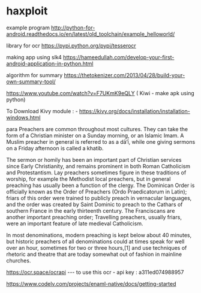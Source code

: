 # haxploit
example program http://python-for-android.readthedocs.io/en/latest/old_toolchain/example_helloworld/


library for ocr https://pypi.python.org/pypi/tesserocr


making app using slk4 https://hameedullah.com/develop-your-first-android-application-in-python.html

algorithm for summary https://thetokenizer.com/2013/04/28/build-your-own-summary-tool/

https://www.youtube.com/watch?v=F7UKmK9eQLY ( Kiwi - make apk using python)

To Download Kivy module : - https://kivy.org/docs/installation/installation-windows.html


para 
 Preachers are common throughout most cultures. They can take the form of a Christian minister on a Sunday morning, or an Islamic Imam. A Muslim preacher in general is referred to as a dā‘ī, while one giving sermons on a Friday afternoon is called a khatib.

The sermon or homily has been an important part of Christian services since Early Christianity, and remains prominent in both Roman Catholicism and Protestantism. Lay preachers sometimes figure in these traditions of worship, for example the Methodist local preachers, but in general preaching has usually been a function of the clergy. The Dominican Order is officially known as the Order of Preachers (Ordo Praedicatorum in Latin); friars of this order were trained to publicly preach in vernacular languages, and the order was created by Saint Dominic to preach to the Cathars of southern France in the early thirteenth century. The Franciscans are another important preaching order; Travelling preachers, usually friars, were an important feature of late medieval Catholicism.

In most denominations, modern preaching is kept below about 40 minutes, but historic preachers of all denominations could at times speak for well over an hour, sometimes for two or three hours,[1] and use techniques of rhetoric and theatre that are today somewhat out of fashion in mainline churches.




https://ocr.space/ocrapi   ---  to use this ocr - api key :   a311ed074988957


https://www.codelv.com/projects/enaml-native/docs/getting-started
   

